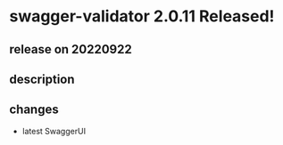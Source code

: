 # swagger-validator 2.0.11 Released!

## release on 20220922

## description

## changes

* latest SwaggerUI

